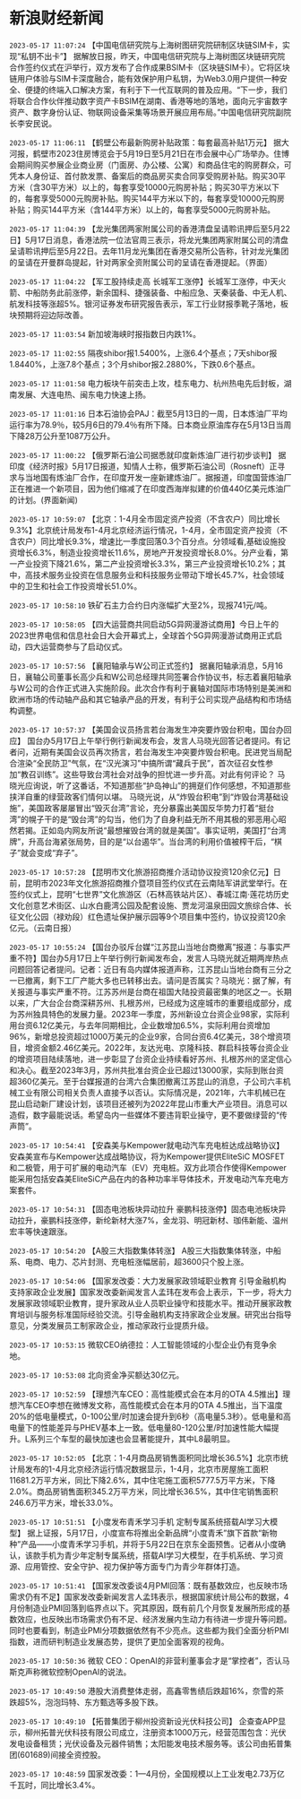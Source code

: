 # 新浪财经新闻
`2023-05-17 11:07:24` 【中国电信研究院与上海树图研究院研制区块链SIM卡，实现“私钥不出卡”】 据解放日报，昨天，中国电信研究院与上海树图区块链研究院合作签约仪式在沪举行，双方发布了合作成果BSIM卡（区块链SIM卡）。它将区块链用户体验与SIM卡深度融合，能有效保护用户私钥，为Web3.0用户提供一种安全、便捷的终端入口解决方案，有利于下一代互联网的普及应用。“下一步，我们将联合合作伙伴推动数字资产卡BSIM在湖南、香港等地的落地，面向元宇宙数字资产、数字身份认证、物联网设备采集等场景开展应用布局。”中国电信研究院副院长李安民说。

`2023-05-17 11:06:11` 【鹤壁公布最新购房补贴政策：每套最高补贴1万元】 据大河报，鹤壁市2023住房博览会于5月19日至5月21日在市会展中心广场举办。住博会期间购买参展企业商业房（门面房、办公楼、公寓）和商品住宅的购房群众，可凭本人身份证、首付款发票、备案后的商品房买卖合同享受购房补贴。购买30平方米（含30平方米）以上的，每套享受10000元购房补贴；购买30平方米以下的，每套享受5000元购房补贴。购买144平方米以下的，每套享受10000元购房补贴；购买144平方米（含144平方米）以上的，每套享受5000元购房补贴。

`2023-05-17 11:04:39` 【龙光集团两家附属公司的香港清盘呈请聆讯押后至5月22日】5月17日消息，香港法院一位法官周三表示，将龙光集团两家附属公司的清盘呈请聆讯押后至5月22日。去年11月龙光集团在香港交易所公告称，针对龙光集团的呈请在开曼群岛提起，针对两家全资附属公司的呈请在香港提起。（界面）

`2023-05-17 11:04:22` 【军工股持续走高 长城军工涨停】长城军工涨停，中天火箭、中船防务此前涨停，新余国科、捷强装备、中船应急、天秦装备、中无人机、航发科技等涨超5%。银河证券发布研究报告表示，军工行业财报季靴子落地，板块预期将迎边际改善。

`2023-05-17 11:03:54` 新加坡海峡时报指数日内跌1%。

`2023-05-17 11:02:55` 隔夜shibor报1.5400%，上涨6.4个基点；7天shibor报1.8440%，上涨7.8个基点；3个月shibor报2.2880%，下跌0.6个基点。

`2023-05-17 11:01:58` 电力板块午前突击上攻，桂东电力、杭州热电先后封板，湖南发展、大连电热、闽东电力快速上扬。

`2023-05-17 11:01:16` 日本石油协会PAJ：截至5月13日的一周，日本炼油厂平均运行率为78.9％，较5月6日的79.4％有所下降。日本商业原油库存在5月13日当周下降28万公升至1087万公升。

`2023-05-17 11:00:22` 【俄罗斯石油公司据悉就印度新炼油厂进行初步谈判】 据印度《经济时报》5月17日报道，知情人士称，俄罗斯石油公司（Rosneft）正寻求与当地国有炼油厂合作，在印度开发一座新建炼油厂。据报道，印度国营炼油厂正在推进一个新项目，因为他们缩减了在印度西海岸拟建的价值440亿美元炼油厂的计划。(界面新闻)

`2023-05-17 10:59:07` 【北京：1-4月全市固定资产投资（不含农户）同比增长9.3%】北京统计局发布1-4月北京经济运行情况，1-4月，全市固定资产投资（不含农户）同比增长9.3%，增速比一季度回落0.3个百分点。分领域看,基础设施投资增长6.3%，制造业投资增长11.6%，房地产开发投资增长8.0%。分产业看，第一产业投资下降21.6%，第二产业投资增长3.3%，第三产业投资增长10.2%；其中，高技术服务业投资在信息服务业和科技服务业带动下增长45.7%，社会领域中的卫生和社会工作投资增长51.0%。

`2023-05-17 10:58:10` 铁矿石主力合约日内涨幅扩大至2%，现报741元/吨。

`2023-05-17 10:58:05` 【四大运营商共同启动5G异网漫游试商用】今日上午的2023世界电信和信息社会日大会开幕式上，全球首个5G异网漫游试商用正式启动，四大运营商参与了启动仪式。

`2023-05-17 10:57:56` 【襄阳轴承与W公司正式签约】 据襄阳轴承消息，5月16日，襄轴公司董事长高少兵和W公司总经理共同签署合作协议书，标志着襄阳轴承与W公司的合作正式进入实施阶段。此次合作有利于襄轴对国际市场特别是美洲和欧洲市场的传动轴产品和其它轴承产品的开发，有利于公司实现产品结构和市场结构调整。

`2023-05-17 10:57:37` 【美国会议员扬言若台海发生冲突要炸毁台积电，国台办回应】
国台办5月17日上午举行例行新闻发布会，发言人马晓光回答记者提问。有记者问，近期有美国会议员再次扬言，若台海发生冲突要炸毁台积电。民进党当局配合渲染“全民防卫”气氛，在“汉光演习”中搞所谓“藏兵于民”，首次征召女性参加“教召训练”。这些导致台湾社会对战争的担忧进一步升高。对此有何评论？
马晓光应询说，听了这番话，不知道那些“护岛神山”的拥趸们作何感想，不知道那些挟洋自重的绿营政客们情何以堪。
马晓光说，从“炸毁台积电”到“炸毁台湾基础设施”，美国政客屡屡冒出“毁灭台湾”言论，充分暴露出美国反华势力打着“挺台湾”的幌子干的是“毁台湾”的勾当，他们为了自身利益无所不用其极的邪恶用心昭然若揭。正如岛内网友所说“最想摧毁台湾的就是美国”。事实证明，美国打“台湾牌”，升高台海紧张局势，目的是“以台遏华”。当台湾的利用价值被榨干后，“棋子”就会变成“弃子”。

`2023-05-17 10:57:28` 【昆明市文化旅游招商推介活动协议投资120余亿元】日前，昆明市2023年文化旅游招商推介暨项目签约仪式在云南陆军讲武堂举行。在签约仪式上，昆明“七世界”文化旅游区（石林高铁站片区）、春城江南·莲花坊历史文化创意艺术街区、山水白鹿湾公园及配套设施、贾龙河温泉田园文旅综合体、长征文化公园（禄劝段）红色遗址保护展示园等9个项目集中签约，协议投资120余亿元。（云南日报）

`2023-05-17 10:55:24` 【国台办驳斥台媒“江苏昆山当地台商撤离”报道：与事实严重不符】国台办5月17日上午举行例行新闻发布会，发言人马晓光就近期两岸热点问题回答记者提问。记者：近日有岛内媒体报道声称，江苏昆山当地台商有三分之一已撤离，剩下工厂产能大多也已转移出去。请问是否属实？马晓光：据了解，有关报道与事实严重不符。江苏苏州是台商在祖国大陆投资最密集的地区之一。长期以来，广大台企台商深耕苏州、扎根苏州，已经成为这座城市的重要组成部分，成为苏州独具特色的发展力量。2023年一季度，苏州新设立台资企业98家，实际利用台资6.12亿美元，与去年同期相比，企业数增加6.5%，实际利用台资增加96%，新增总投资超过1000万美元的企业9家，合同台资6.4亿美元，38个增资项目，增资金额2.46亿美元。2022年，友达光电、京隆科技、群启科技等台资企业的增资项目陆续落地，进一步彰显了台资企业持续看好苏州、扎根苏州的坚定信心和决心。截至2023年3月，苏州共批准台资企业已超过13000家，实际到账台资超360亿美元。至于台媒报道的台湾六合集团撤离江苏昆山的消息，子公司六丰机械工业有限公司相关负责人直接予以否认。实际情况是，2021年，六丰机械已在昆山启动新厂建设计划，该项目还被列为2022年昆山市重大产业项目。消息可以造假，数字最能说话。希望岛内一些媒体不要违背职业操守，更不要做绿营的“传声筒”。

`2023-05-17 10:54:41` 【安森美与Kempower就电动汽车充电桩达成战略协议】安森美宣布与Kempower达成战略协议，将为Kempower提供EliteSiC MOSFET和二极管，用于可扩展的电动汽车（EV）充电桩。双方此项合作使得Kempower能采用包括安森美EliteSiC产品在内的各种功率半导体技术，开发电动汽车充电方案套件。

`2023-05-17 10:54:31` 【固态电池板块异动拉升 豪鹏科技涨停】固态电池板块异动拉升，豪鹏科技涨停，新纶新材大涨7%，金龙羽、明冠新材、珈伟新能、温州宏丰等快速跟涨。

`2023-05-17 10:54:20` 【A股三大指数集体转涨】 A股三大指数集体转涨，中船系、电商、电力、芯片封测、充电桩涨幅居前，超3600只个股上涨。

`2023-05-17 10:54:06` 【国家发改委：大力发展家政领域职业教育 引导金融机构支持家政企业发展】国家发改委新闻发言人孟玮在发布会上表示，下一步，将大力发展家政领域职业教育，提升家政从业人员职业操守和技能水平。推动开展家政教育培训与服务标准国际经验交流。引导金融机构支持家政企业发展。研究出台指导意见，分类发展员工制家政企业，推动家政行业提质升级。

`2023-05-17 10:53:15` 微软CEO纳德拉：人工智能领域的小型企业仍有竞争余地。

`2023-05-17 10:53:08` 北向资金净买额达30亿元。

`2023-05-17 10:52:59` 【理想汽车CEO：高性能模式会在本月的OTA 4.5推出】理想汽车CEO李想在微博发文称，高性能模式会在本月的OTA 4.5推出，当下温度20%的低电量模式，0-100公里/时加速会提升到6秒（高电量5.3秒）。低电量和高电量下的性能差异与PHEV基本上一致。低电量80-120公里/时加速性能大幅提升。L系列三个车型的最快加速也会显著能提升，其中L8最明显。

`2023-05-17 10:52:05` 【北京：1-4月商品房销售面积同比增长36.5%】北京市统计局发布的1-4月北京经济运行情况数据显示，1-4月，北京市房屋施工面积11681.2万平方米，同比下降2.6%，其中住宅施工面积5777.5万平方米，下降2.0%。商品房销售面积345.2万平方米，同比增长36.5%，其中住宅销售面积246.6万平方米，增长33.0%。

`2023-05-17 10:51:51` 【小度发布青禾学习手机 定制专属系统搭载AI学习大模型】 据上证报，5月17日，小度宣布将推出全新品牌“小度青禾”旗下首款“新物种”产品——小度青禾学习手机，并将于5月22日在京东全面预售。记者从小度确认，该款手机为青少年定制专属系统，搭载AI学习大模型，在手机系统、学习资源、应用管控、安全守护、视力保护等方面专门为青少年群体打造。

`2023-05-17 10:51:41` 【国家发改委谈4月PMI回落：既有基数效应，也反映市场需求仍有不足】国家发改委新闻发言人孟玮表示，根据国家统计局公布的数据，4月份制造业PMI回落到临界点以下。究其原因，既有前几个月恢复发展所形成的基数效应，也反映出市场需求仍有不足、经济发展内生动力有待进一步提升等问题。同时也要看到，制造业PMI分项数据依然有不少亮点。这些都为我们全面分析PMI指数，进而研判制造业发展态势，提供了更加全面客观的视角。

`2023-05-17 10:50:36` 微软 CEO：OpenAI的非营利董事会才是“掌控者”，否认马斯克声称微软控制OpenAI的说法。

`2023-05-17 10:49:50` 港股大消费整体走弱，高鑫零售绩后跌超16%，奈雪的茶跌超5%，泡泡玛特、东方甄选等多股下跌。

`2023-05-17 10:49:10` 【拓普集团于柳州投资新设光伏科技公司】 企查查APP显示，柳州拓普光伏科技有限公司成立，注册资本1000万元，经营范围包含：光伏发电设备租赁；光伏设备及元器件销售；太阳能发电技术服务等。该公司由拓普集团(601689)间接全资控股。

`2023-05-17 10:48:59` 国家发改委：1—4月份，全国规模以上工业发电2.73万亿千瓦时，同比增长3.4%。

